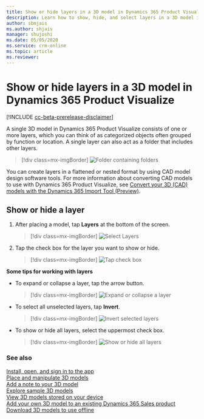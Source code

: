 ```yaml
---
title: Show or hide layers in a 3D model in Dynamics 365 Product Visualize.
description: Learn how to show, hide, and select layers in a 3D model in Dynamics 365 Product Visualize.
author: sbmjais
ms.author: shjais
manager: shujoshi
ms.date: 05/05/2020
ms.service: crm-online
ms.topic: article
ms.reviewer:
---
```


# Show or hide layers in a 3D model in Dynamics 365 Product Visualize

[!INCLUDE [cc-beta-prerelease-disclaimer](../includes/cc-beta-prerelease-disclaimer.md)]

A single 3D model in Dynamics 365 Product Visualize consists of one or more layers, which you can think of as categorized objects often grouped by function or location. A single layer can also act as a folder that includes other layers.

> [!div class=mx-imgBorder]
> ![Folder containing folders](media/nested-folder.png "Folder containing folders")

You can create layers in a flattened or nested format by using CAD model design software tools. For more information about converting CAD models to use with Dynamics 365 Product Visualize, see [Convert your 3D (CAD) models with the Dynamics 365 Import Tool (Preview)](../import-tool/convert-models.md).

## Show or hide a layer

1. After placing a model, tap **Layers** at the bottom of the screen. 

   > [!div class=mx-imgBorder]
   > ![Select Layers](media/layers-tool.png "Select Layers")

2. Tap the check box for the layer you want to show or hide. 

    > [!div class=mx-imgBorder]
    > ![Tap check box](media/show-hide-layers.png "Tap the check box")
   

**Some tips for working with layers**
   
- To expand or collapse a layer, tap the arrow button. 

    > [!div class=mx-imgBorder]
    > ![Expand or collapse a layer](media/expand-collapse.png "Expand or collapse a layer")

- To select all unselected layers, tap **Invert**.

    > [!div class=mx-imgBorder]
    > ![Invert selected layers](media/invert.png "Invert selected layers")

- To show or hide all layers, select the uppermost check box. 

    > [!div class=mx-imgBorder]
    > ![Show or hide all layers](media/show-hide-all.png "Show or hide all layers")

### See also

[Install, open, and sign in to the app](sign-in.md)<br>
[Place and manipulate 3D models](manipulate-models.md)<br>
[Add a note to your 3D model](add-note.md)<br>
[Explore sample 3D models](explore-samples.md)<br>
[View 3D models stored on your device](browse-models.md)<br>
[Add your own 3D model to an existing Dynamics 365 Sales product](add-model.md)<br>
[Download 3D models to use offline](download-models.md)
